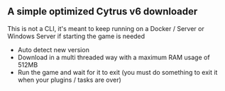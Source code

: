 ## A simple optimized Cytrus v6 downloader

This is not a CLI, it's meant to keep running on a Docker / Server or Windows Server if starting the game is needed

- Auto detect new version
- Download in a multi threaded way with a maximum RAM usage of 512MB
- Run the game and wait for it to exit (you must do something to exit it when your plugins / tasks are over)
